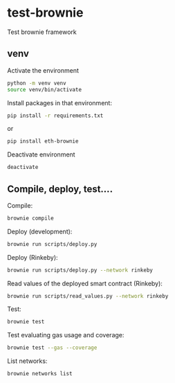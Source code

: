 # test-brownie
Test brownie framework

## venv

Activate the environment
```bash
python -m venv venv
source venv/bin/activate
```

Install packages in that environment:
```bash
pip install -r requirements.txt
```
or
```bash
pip install eth-brownie
```

Deactivate environment
```bash
deactivate
```

## Compile, deploy, test....
Compile:
```bash
brownie compile
```

Deploy (development):
```bash
brownie run scripts/deploy.py
```

Deploy (Rinkeby):
```bash
brownie run scripts/deploy.py --network rinkeby
```

Read values of the deployed smart contract (Rinkeby):
```bash
brownie run scripts/read_values.py --network rinkeby
```

Test:
```bash
brownie test
```

Test evaluating gas usage and coverage:
```bash
brownie test --gas --coverage
```

List networks:
```bash
brownie networks list
```